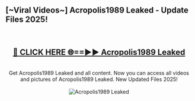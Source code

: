 <h2>[~Viral Videos~] Acropolis1989 Leaked - Update Files 2025!</h2>
<br>
<div align="center">
<h2><a href="https://betterlinks.top/A2PfLJ" rel="nofollow">🔴 CLICK HERE 🌐==►► Acropolis1989 Leaked</a></h2>
<br>
Get Acropolis1989 Leaked and all content. Now you can access all videos and pictures of Acropolis1989 Leaked. New Updated Files 2025!
<br>
<br>
<a href="https://betterlinks.top/A2PfLJ" rel="nofollow" data-target="animated-image.originalLink"><img src="https://i.ibb.co.com/WyWwxjT/player-gif2.gif" alt="Acropolis1989 Leaked" style="max-width: 100%; display: inline-block;" data-target="animated-image.originalImage"></a>
</div>
<br>
